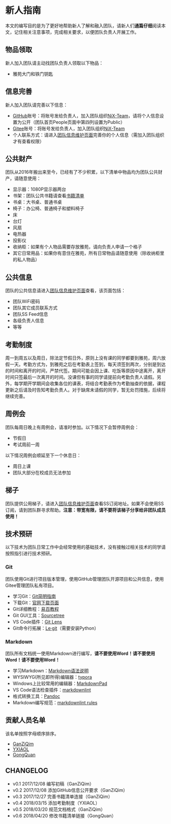 # 新人指南

本文的编写目的是为了更好地帮助新人了解和融入团队，请新人们**通篇仔细**阅读本文，记住相关注意事项，完成相关要求，以便团队负责人开展工作。

## 物品领取

新人加入团队请主动找团队负责人领取以下物品：

* 雅苑大门和铁门钥匙

## 信息完善

新人加入团队请完善以下信息：

* [GitHub](https://github.com/)账号：将账号发给负责人，加入团队组织[NiX-Team](https://github.com/NiX-Team)，请将个人信息设置为公开（团队首页People页面中第四列设置为Public）
* [Gitee](https://gitee.com/)账号：将账号发给负责人，加入团队组织[NiX-Team](https://gitee.com/organizations/NiX-Team)
* 个人联系方式：请进入[团队信息维护页面](https://github.com/orgs/NiX-Team/projects/1)完善你的个人信息（需加入团队组织才有查看权限）

## 公共财产

团队从2016年搬出来至今，已经有了不少积累，以下清单中物品均为团队公共财产，请随意使用：

* 显示器：1080P显示器两台
* 书架：团队公共书籍请查看[书籍清单](https://github.com/NiX-Team/doc/blob/master/docs/booklist.md)
* 书桌：大书桌、普通书桌
* 椅子：办公椅、普通椅子和塑料椅子
* 床
* 台灯
* 风扇
* 电热器
* 投影仪
* 收纳柜：如果有个人物品需要存放雅苑，请向负责人申请一个格子
* 其它日常用品：如果你有意住在雅苑，所有日常物品请随意使用（除收纳柜里的私人物品）

## 公共信息

团队的公共信息请进入[团队信息维护页面](https://github.com/orgs/NiX-Team/projects/1)查看，该页面包括：

* 团队WiFi密码
* 团队其它成员联系方式
* 团队SS Feed信息
* 各级负责人信息
* 等等

## 考勤制度

周一到周五以及周日，除法定节假日外，原则上没有课的同学都要到雅苑，周六放假一天。考勤方式为，到雅苑之后在考勤表上签到，每天须签到两次，分别是到达的时间和离开的时间，严禁代签。期间可能会因上课、吃饭等原因中途离开，离开时间只签最后一次离开的时间。没课但有事的同学请提前向考勤负责人请假。另外，每学期开学期间会收集各位的课表，将结合考勤表作为考勤抽查的依据，课程更新之后请及时告知考勤负责人。对于缺席未请假的同学，暂无处罚措施，后续将继续完善。

## 周例会

团队每周日晚上有周例会，请准时参加。以下情况下会暂停周例会：

* 节假日
* 考试周前一周

以下情况周例会顺延至下一个休息日：

* 周日上课
* 团队大部分在校成员无法参加

## 梯子

团队提供公用梯子，请进入[团队信息维护页面](https://github.com/orgs/NiX-Team/projects/1)查看SS订阅地址。如果不会使用SS订阅，请到团队群寻求帮助。**注意：带宽有限，请不要将该梯子分享给非团队成员使用！**

## 技术预研

以下技术为团队日常工作中会经常使用的基础技术，没有接触过相关技术的同学请按照指引进行技术预研。

### Git

团队使用Git进行项目版本管理，使用GitHub管理团队开源项目和公共信息，使用Gitee管理团队私有项目。

* 学习Git：[Git简明指南](http://rogerdudler.github.io/git-guide/index.zh.html)
* 下载Git：[官网下载页面](https://git-scm.com/downloads)
* Git详细教程：[易百教程](http://www.yiibai.com/git/)
* Git GUI工具：[Sourcetree](https://www.sourcetreeapp.com/)
* VS Code插件：[Git Lens](https://marketplace.visualstudio.com/items?itemName=eamodio.gitlens)
* Git命令行拓展：[Le·git](http://www.git-legit.org/)（需要安装Python）

### Markdown

团队所有文档统一使用Markdown进行编写，**请不要使用Word！请不要使用Word！请不要使用Word！**

* 学习Markdown：[Markdown语法说明](http://wowubuntu.com/markdown/index.html)
* WYSIWYG(所见即所得)编辑器：[typora](https://www.typora.io/)
* Windows上比较常用的编辑器：[MarkdownPad](http://markdownpad.com/)
* VS Code语法检查插件：[markdownlint](https://marketplace.visualstudio.com/items?itemName=DavidAnson.vscode-markdownlint)
* 格式转换工具：[Pandoc](http://www.pandoc.org/)
* Markdown编写规范：[markdownlint rules](https://github.com/DavidAnson/markdownlint/blob/master/doc/Rules.md)

## 贡献人员名单

该名单按照字母顺序排序。

* [GanZiQim](https://github.com/ganziqim)
* [YXIAOL](https://github.com/YXIAOL)
* [GongQuan](https://github.com/1997Gongquan)

## CHANGELOG

* v0.1 2017/12/08 编写初稿（GanZiQim）
* v0.2 2017/12/08 添加GitHub信息公开要求（GanZiQim）
* v0.3 2017/12/27 完善书籍清单连接（GanZiQim）
* v0.4 2018/03/15 添加考勤制度（YXIAOL）
* v0.5 2018/03/20 规范文档格式（GanZiQim）
* v0.6 2018/04/20 修改书籍清单链接（GongQuan）

